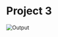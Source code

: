 # Project 3
![Output](https://user-images.githubusercontent.com/110087385/208141673-046f354c-ed44-4d6d-a88c-babc1e3b8784.png)